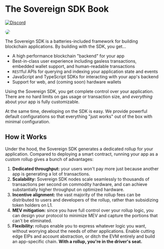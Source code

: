 # The Sovereign SDK Book

<a href="https://discord.gg/kbykCcPrcA" ><img alt="Discord" src="https://img.shields.io/discord/1050059327626555462?label=discord"/></a>

<img src="https://github.com/Sovereign-Labs/sovereign-sdk/blob/nightly/assets/banner.jpg?raw=true" style="border-radius: 10px">

The Sovereign SDK is a batteries-included framework for building blockchain
applications. By building with the SDK, you get...

- A high performance blockchain "backend" for your app
- Best-in-class user experience including gasless transactions, embedded wallet
  support, and human-readable transactions
- `REST`ful APIs for querying and indexing your application state and events
- JavaScript and TypeScript SDKs for interacting with your app's backend
- Support for web, and (coming soon) hardware wallets

Using the Sovereign SDK, you get complete control over your application. There
are no hard limits on gas usage or transaction size, and _everything_ about your
app is fully customizable.

At the same time, developing on the SDK is easy. We provide powerful default
configurations so that everything "just works" out of the box with minimal
configuration.

## How it Works

Under the hood, the Sovereign SDK generates a dedicated rollup for your
application. Compared to deploying a smart contract, running your app as a
custom rollup gives a bunch of advantages:

1. **Dedicated throughput:** your users won't pay more just because another app
   is generating a lot of transactions.
1. **Scalability:** Sovereign SDK nodes scale seamlessly to thousands of
   transactions per second on commodity hardware, and can achieve substantially
   higher throughput on optimized hardware.
1. **Incentive alignment:** the vast majority of the rollup fees can be
   distributed to users and developers of the rollup, rather than subsidizing
   token holders on L1.
1. **MEV mitigation:** since you have full control over your rollup logic, you
   can design your protocol to minimize MEV and capture the portions that can't
   be eliminated.
1. **Flexibility:** rollups enable you to express whatever logic you want,
   without worrying about the needs of other applications. Enable cutting edge
   EIPs and account abstraction, or ditch the EVM entirely and build an
   app-specific chain. **With a rollup, you're in the driver's seat.**
